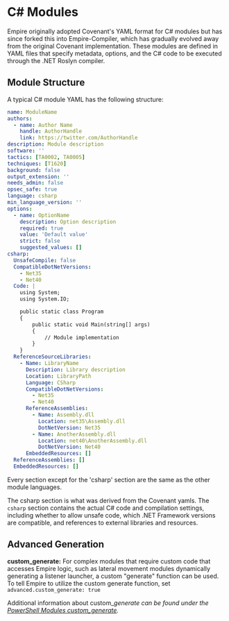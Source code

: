 # C# Modules

Empire originally adopted Covenant's YAML format for C# modules but has since forked this into Empire-Compiler, which has gradually evolved away from the original Covenant implementation. These modules are defined in YAML files that specify metadata, options, and the C# code to be executed through the .NET Roslyn compiler.

## Module Structure

A typical C# module YAML has the following structure:

```yaml
name: ModuleName
authors:
  - name: Author Name
    handle: AuthorHandle
    link: https://twitter.com/AuthorHandle
description: Module description
software: ''
tactics: [TA0002, TA0005]
techniques: [T1620]
background: false
output_extension: ''
needs_admin: false
opsec_safe: true
language: csharp
min_language_version: ''
options:
  - name: OptionName
    description: Option description
    required: true
    value: 'Default value'
    strict: false
    suggested_values: []
csharp:
  UnsafeCompile: false
  CompatibleDotNetVersions:
    - Net35
    - Net40
  Code: |
    using System;
    using System.IO;

    public static class Program
    {
        public static void Main(string[] args)
        {
            // Module implementation
        }
    }
  ReferenceSourceLibraries:
    - Name: LibraryName
      Description: Library description
      Location: LibraryPath
      Language: CSharp
      CompatibleDotNetVersions:
        - Net35
        - Net40
      ReferenceAssemblies:
        - Name: Assembly.dll
          Location: net35\Assembly.dll
          DotNetVersion: Net35
        - Name: AnotherAssembly.dll
          Location: net40\AnotherAssembly.dll
          DotNetVersion: Net40
      EmbeddedResources: []
  ReferenceAssemblies: []
  EmbeddedResources: []
```

Every section except for the 'csharp' section are the same as the other module languages.

The csharp section is what was derived from the Covenant yamls. The `csharp` section contains the actual C# code and compilation settings, including whether to allow unsafe code, which .NET Framework versions are compatible, and references to external libraries and resources.

## Advanced Generation

**custom\_generate:** For complex modules that require custom code that accesses Empire logic, such as lateral movement modules dynamically generating a listener launcher, a custom "generate" function can be used. To tell Empire to utilize the custom generate function, set `advanced.custom_generate: true`

Additional information about custom\__generate can be found under the_ [_PowerShell Modules custom\_generate_](https://bc-security.gitbook.io/empire-wiki/module-development/PowerShell-Modules#advanced)_._
